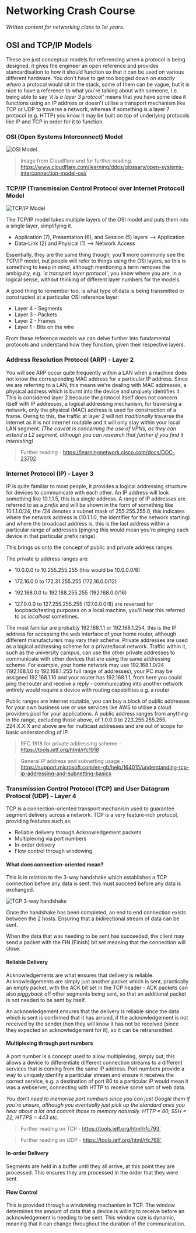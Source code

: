 # Networking Crash Course 
*Written content for networking class to 1st years.*

## OSI and TCP/IP Models ##
These are just conceptual models for referencing when a protocol is being designed, it gives the engineer an open reference and provides standardisation to how it should function so that it can be used on various different hardware. You don't have to get too bogged down on *exactly where* a protocol would sit in the stack, some of them can be vague, but it is nice to have a reference to what you're talking about with someone, i.e. being able to say *'it is a layer 3 protocol'* means that you have some idea it functions using an IP address or doesn't utilise a transport mechanism like TCP or UDP to traverse a network, whereas if something is a layer 7 protocol (e.g. HTTP) you know it may be built on top of underlying protocols like IP and TCP in order for it to function.

### OSI (Open Systems Interconnect) Model ###
![OSI Model](https://www.cloudflare.com/img/learning/ddos/what-is-a-ddos-attack/osi-model-7-layers.svg)
> Image from Cloudflare and for further reading.
> https://www.cloudflare.com/learning/ddos/glossary/open-systems-interconnection-model-osi/

### TCP/IP (Transmission Control Protocol over Internet Protocol) Model ###
![TCP/IP Model](https://www.studytonight.com/computer-networks/images/Figure35-1.png)

The TCP/IP model takes multiple layers of the OSI model and puts them into a single layer, simplifying it. 
* Application (7), Presentation (6), and Session (5) layers  --> Application
* Data-Link (2) and Physical (1) --> Network Access

Essentially, they are the same thing though; you'll more commonly see the TCP/IP model, but people will refer to things using the OSI layers, so this is something to keep in mind, although mentioning a term removes the ambiguity, e.g. *'a transport layer protocol'*, you know where you are, in a logical sense, without thinking of different layer numbers for the models.

A good thing to remember too, is what type of data is being transmitted or constructed at a particular OSI reference layer:
* Layer 4 - Segments
* Layer 3 - Packets
* Layer 2 - Frames
* Layer 1 - Bits on the wire

From these reference models we can delve further into fundamental protocols and understand how they function, given their respective layers.

### Address Resolution Protocol (ARP) - Layer 2 ###

You will see ARP occur quite frequently within a LAN when a machine does not know the corresponding MAC address for a particular IP address. Since we are referring to a LAN, this means we're dealing with MAC addresses, a physical address which is burnt into the device and unqiuely identifies it.
This is considered layer 2 because the protocol itself does not concern itself with IP addresses, a logical addressing mechanism, for traversing a network, only the physical (MAC) address is used for construction of a frame. Owing to this, the traffic at layer 2 will not *traditionally* traverse the internet as it is not internet routable and it will only stay within your local LAN segment. 
*(The caveat is concerning the use of VPNs, as they can extend a L2 segment, although you can research that further if you find it interesting)*

> Further reading - https://learningnetwork.cisco.com/docs/DOC-23702

### Internet Protocol (IP) - Layer 3 ###

IP is quite familiar to most people, it provides a logical addressing structure for devices to communicate with each other. An IP address will look something like 10.1.1.5, this is a single address. A range of IP addresses are referred to as a *prefix* and will be shown in the form of something like 10.1.1.0/24, the /24 denotes a subnet mask of 255.255.255.0, this indicates where the network address is (10.1.1.0, the identifier for the network starting) and where the broadcast address is, this is the last address within a particular range of addresses (pinging this would mean you're pinging each device in that particular prefix range).

This brings us onto the concept of public and private address ranges.

The private ip address ranges are:
* 10.0.0.0 to 10.255.255.255 (this would be 10.0.0.0/8)
* 172.16.0.0 to 172.31.255.255 (172.16.0.0/12)
* 192.168.0.0 to 192.168.255.255 (192.168.0.0/16) 

* 127.0.0.0 to 127.255.255.255 (127.0.0.0/8)  are reversed for loopback/testing purposes on a local machine, you'll hear this referred to as *localhost* sometimes.

The most familiar are probably 192.168.1.1 or 192.168.1.254, this is the IP address for accessing the web interface of your home router, although different manufacturers may vary their scheme.
Private addresses are used as a logical addressing scheme for a private/local network. Traffic within it, such as the university campus, can use the other private addresses to communicate with other devices that are using the same addressing scheme. For example, your home network may use 192.168.1.0/24 (192.168.1.0 to 192.168.1.255 full range of addresses), your PC may be assigned 192.168.1.16 and your router has 192.168.1.1, from here you could ping the router and receive a reply - communicating into another network entirely would require a device with routing capabilities e.g. a router

Public ranges are internet routable, you can buy a block of public addresses for your own business use or use services like AWS to utilise a cloud providers pool for your applications. A public address ranges from anything in the range, excluding those above, of 1.0.0.0 to 223.255.255.255. 224.X.X.X and above are for multicast addresses and are out of scope for basic understanding of IP.

> RFC 1918 for private addressing scheme - https://tools.ietf.org/html/rfc1918

> General IP address and subnetting usage - https://support.microsoft.com/en-gb/help/164015/understanding-tcp-ip-addressing-and-subnetting-basics

### Transmission Control Protocol (TCP) and User Datagram Protocol (UDP) - Layer 4 ###

TCP is a connection-oriented transport mechanism used to guarantee segment delivery across a network. TCP is a very feature-rich protocol, providing features such as:
* Reliable delivery through Acknowledgement packets
* Multiplexing via port numbers
* In-order delivery
* Flow control through windowing

#### What does connection-oriented mean? #### 
This is in relation to the 3-way handshake which establishes a TCP connection before any data is sent, this must succeed before any data is exchanged.

![TCP 3-way handshake](https://www.cloudflare.com/img/learning/cdn/tls-ssl/tcp-handshake-diagram.png)

Once the handshake has been completed, an end to end connection exists between the 2 hosts. Ensuring that a bidirectional stream of data can be sent.

When the data that was needing to be sent has succeeded, the client may send a packet with the FIN (Finish) bit set meaning that the connection will close.

#### Reliable Delivery ####

Acknowledgements are what ensures that delivery is reliable. Acknowledgements are simply just another packet which is sent, practically an empty packet, with the ACK bit set in the TCP header - ACK packets can also *piggyback* off other segments being sent, so that an additional packet is not needed to be sent by itself.

An acknowledgement ensures that the delivery is reliable since the data which is sent is confirmed that it has arrived, if the acknowledgement is not received by the sender then they will know it has not be received (since they expected an acknowledgement for it), so it can be retransmitted.

#### Multiplexing through port numbers ####

A port number is a concept used to allow multiplexing, simply put, this allows a device to differentiate different connection streams to a different services that is coming from the same IP address. Port numbers provide a way to uniquely identify a particular stream and ensure it receives the correct service, e.g. a destination of port 80 to a particular IP would mean it was a webserver, connecting with HTTP to receive some sort of web data.

*You don't need to memorise port numbers since you can just Google them if you're unsure, although you eventually just pick up the standard ones you hear about a lot and commit those to memory naturally. HTTP = 80, SSH = 22, HTTPS = 443 etc.*



>Further reading on TCP - https://tools.ietf.org/html/rfc793`

>Further reading on UDP - https://tools.ietf.org/html/rfc768`

#### In-order Delivery ####

Segments are held in a buffer until they all arrive, at this point they are processed. This ensures they are processed in the order that they were sent.

#### Flow Control ####

This is provided through a windowing mechanism in TCP. The window determines the amount of data that a device is willing to receive before an acknowledgement is needing to be sent. This window size is dynamic, meaning that it can change throughout the duration of the communication.
